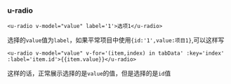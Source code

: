 ### u-radio

```
<u-radio v-model="value" label='1'>选项1</u-radio>
```
选择的`value`值为`label`，如果平常项目中使用`{id:'1',value:项目1}`,可以这样写
```
<u-radio v-model="value" v-for='(item,index) in tabData' :key='index' :label='item.id'>{{item.value}}</u-radio>
```
这样的话，正常展示选择的是`value`的值，但是选择的是`id`值